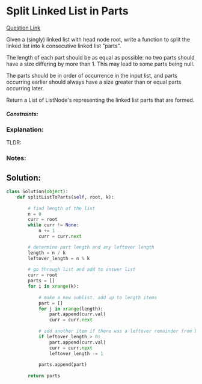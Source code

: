 # Split Linked List in Parts  

[Question Link](https://leetcode.com/problems/split-linked-list-in-parts/)  

Given a (singly) linked list with head node root, write a function to split the linked list into k consecutive linked list "parts".  

The length of each part should be as equal as possible: no two parts should have a size differing by more than 1. This may lead to some parts being null.  

The parts should be in order of occurrence in the input list, and parts occurring earlier should always have a size greater than or equal parts occurring later.  

Return a List of ListNode's representing the linked list parts that are formed.  

##### Constraints:

### Explanation:
TLDR: 

### Notes:


## Solution:
```Python
class Solution(object):
    def splitListToParts(self, root, k):
        
        # find length of the list
        n = 0
        curr = root
        while curr != None:
            n += 1
            curr = curr.next

        # determine part length and any leftover length
        length = n / k
        leftover_length = n % k
        
        # go through list and add to answer list
        curr = root
        parts = []
        for i in xrange(k):
            
            # make a new sublist. add up to length items
            part = []
            for j in xrange(length):
                part.append(curr.val)
                curr = curr.next
            
            # add another item if there was a leftover remainder from before
            if leftover_length > 0:
                part.append(curr.val)
                curr = curr.next
                leftover_length -= 1
                
            parts.append(part)
            
        return parts
```